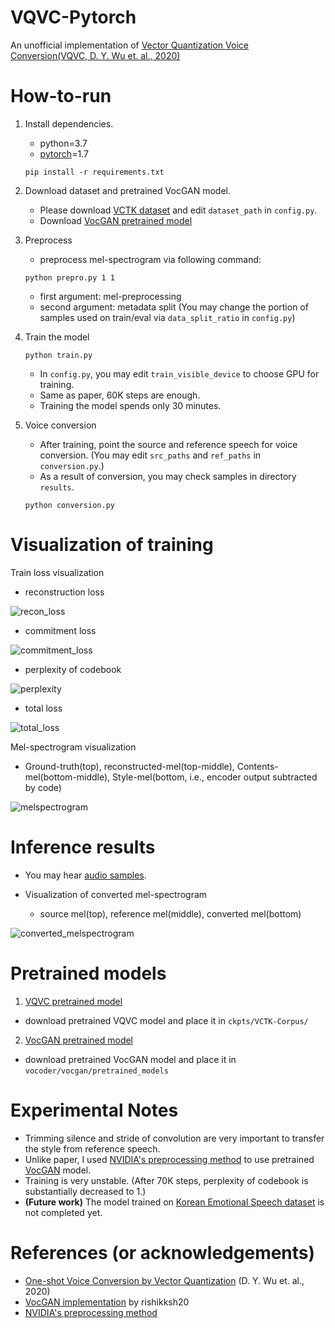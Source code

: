 # VQVC-Pytorch

An unofficial implementation of [Vector Quantization Voice Conversion(VQVC, D. Y. Wu et. al., 2020)](https://ieeexplore.ieee.org/document/9053854)


# How-to-run
1. Install dependencies.
    * python=3.7
    * [pytorch](https://pytorch.org/)=1.7 

    ```
    pip install -r requirements.txt
    ```

2. Download dataset and pretrained VocGAN model.
    * Please download [VCTK dataset](https://datashare.ed.ac.uk/handle/10283/3443) and edit ```dataset_path``` in ```config.py```.
    * Download [VocGAN pretrained model](https://github.com/Jackson-Kang/VQVC-Pytorch#pretrained-models)

3. Preprocess 
    * preprocess mel-spectrogram via following command:
    ```
    python prepro.py 1 1
    ```
    * first argument: mel-preprocessing
    * second argument: metadata split (You may change the portion of samples used on train/eval via ```data_split_ratio``` in ```config.py```)

4. Train the model
    ```
    python train.py
    ```
    * In ```config.py```, you may edit ```train_visible_device``` to choose GPU for training.
    * Same as paper, 60K steps are enough.
    * Training the model spends only 30 minutes.

5. Voice conversion
    * After training, point the source and reference speech for voice conversion. (You may edit ```src_paths``` and ```ref_paths``` in ```conversion.py```.)
    * As a result of conversion, you may check samples in directory ```results```.
    ```
    python conversion.py
    ```

# Visualization of training
Train loss visualization

* reconstruction loss

![recon_loss](./assets/train_reconstruction_loss.jpg)

* commitment loss

![commitment_loss](./assets/train_commitment_loss.jpg)

* perplexity of codebook

![perplexity](./assets/train_perplexity.jpg)

* total loss

![total_loss](./assets/train_total_loss.jpg)

Mel-spectrogram visualization

* Ground-truth(top), reconstructed-mel(top-middle), Contents-mel(bottom-middle), Style-mel(bottom, i.e., encoder output subtracted by code)

![melspectrogram](./assets/melspectrogram_visualization.jpg)

# Inference results
* You may hear [audio samples](https://jackson-kang.github.io/opensource_samples/vqvc/).

* Visualization of converted mel-spectrogram
    - source mel(top), reference mel(middle), converted mel(bottom)

![converted_melspectrogram](./assets/converted_melspectrogram.jpg)


# Pretrained models
1.  [VQVC pretrained model](https://drive.google.com/file/d/1wiG8CyzNhq7dVZG3LZqCJ5bnoPTPS08a/view?usp=sharing)
* download pretrained VQVC model and place it in ```ckpts/VCTK-Corpus/```
2. [VocGAN pretrained model](https://drive.google.com/file/d/1nfD84ot7o3u2tFR7YkSp2vQWVnNJ-md_/view?usp=sharing) 
* download pretrained VocGAN model and place it in ```vocoder/vocgan/pretrained_models```

# Experimental Notes
* Trimming silence and stride of convolution are very important to transfer the style from reference speech.
* Unlike paper, I used [NVIDIA's preprocessing method](https://github.com/NVIDIA/tacotron2/blob/fc0cf6a89a47166350b65daa1beaa06979e4cddf/stft.py) to use pretrained [VocGAN](https://arxiv.org/pdf/2007.15256.pdf) model.
* Training is very unstable. (After 70K steps, perplexity of codebook is substantially decreased to 1.)
* **(Future work)** The model trained on [Korean Emotional Speech dataset](https://www.aihub.or.kr/keti_data_board/expression) is not completed yet. 

# References (or acknowledgements)
* [One-shot Voice Conversion by Vector Quantization](https://ieeexplore.ieee.org/document/9053854) (D. Y. Wu et. al., 2020)
* [VocGAN implementation](https://github.com/rishikksh20/VocGAN) by rishikksh20
* [NVIDIA's preprocessing method](https://github.com/NVIDIA/tacotron2/blob/fc0cf6a89a47166350b65daa1beaa06979e4cddf/stft.py)

